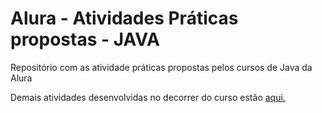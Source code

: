 # Alura - Atividades Práticas propostas - JAVA

Repositório com as atividade práticas propostas pelos cursos de Java da Alura

Demais atividades desenvolvidas no decorrer do curso estão [aqui.](https://github.com/gabrielp15/alura_JavaBasico.git)
